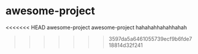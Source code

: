 # awesome-project
<<<<<<< HEAD
awesome-project
awesome-project hahahahhahahhahah
>>>>>>> 3597da5a6461055739ecf9b6fde718814d32f241

